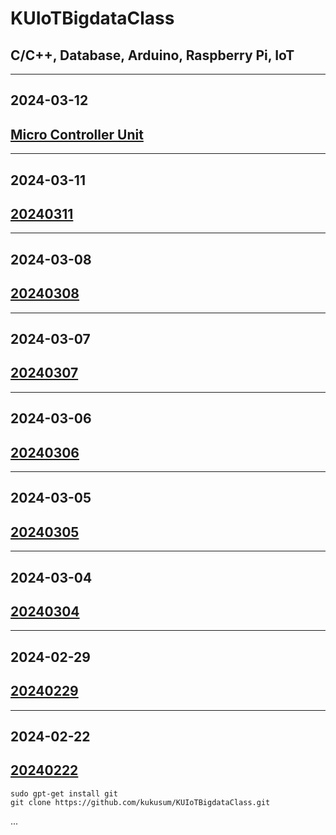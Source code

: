 # KUIoTBigdataClass
C/C++, Database, Arduino, Raspberry Pi, IoT
---
---
## 2024-03-12

[Micro Controller Unit](https://github.com/kukusum/KUIoTBigdataClass/blob/main/note/20240312.md)
---
---
## 2024-03-11

[20240311](https://github.com/kukusum/KUIoTBigdataClass/blob/main/note/20240311.md)
---
---
## 2024-03-08

[20240308](https://github.com/kukusum/KUIoTBigdataClass/blob/main/note/20240308.md)
---
---
## 2024-03-07

[20240307](https://github.com/kukusum/KUIoTBigdataClass/blob/main/note/20240307.md)
---
---
## 2024-03-06

[20240306](https://github.com/kukusum/KUIoTBigdataClass/blob/main/note/20240306.md)
---
---
## 2024-03-05

[20240305](https://github.com/kukusum/KUIoTBigdataClass/blob/main/note/20240305.md)
---
---
## 2024-03-04

[20240304](https://github.com/kukusum/KUIoTBigdataClass/blob/main/note/20240304.md)
---
--- 
## 2024-02-29

[20240229](https://github.com/kukusum/KUIoTBigdataClass/blob/main/note/20240229.md)
---
---
## 2024-02-22

[20240222](https://github.com/kukusum/KUIoTBigdataClass/blob/main/note/20240222.md)
---

```shell
sudo gpt-get install git
git clone https://github.com/kukusum/KUIoTBigdataClass.git
```
...